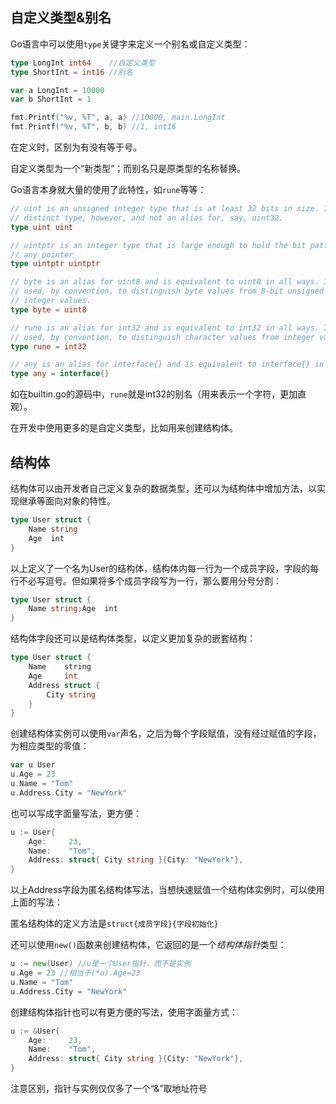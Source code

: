 ## 自定义类型&别名

Go语言中可以使用`type`关键字来定义一个别名或自定义类型：

```go
type LongInt int64    //自定义类型
type ShortInt = int16 //别名

var a LongInt = 10000
var b ShortInt = 1

fmt.Printf("%v, %T", a, a) //10000, main.LongInt
fmt.Printf("%v, %T", b, b) //1, int16
```

在定义时，区别为有没有等于号。

自定义类型为一个“新类型”；而别名只是原类型的名称替换。

Go语言本身就大量的使用了此特性，如`rune`等等：

```go
// uint is an unsigned integer type that is at least 32 bits in size. It is a
// distinct type, however, and not an alias for, say, uint32.
type uint uint

// uintptr is an integer type that is large enough to hold the bit pattern of
// any pointer
type uintptr uintptr

// byte is an alias for uint8 and is equivalent to uint8 in all ways. It is
// used, by convention, to distinguish byte values from 8-bit unsigned
// integer values.
type byte = uint8

// rune is an alias for int32 and is equivalent to int32 in all ways. It is
// used, by convention, to distinguish character values from integer values.
type rune = int32

// any is an alias for interface{} and is equivalent to interface{} in all ways.
type any = interface{}
```

如在builtin.go的源码中，`rune`就是int32的别名（用来表示一个字符，更加直观）。

在开发中使用更多的是自定义类型，比如用来创建结构体。

## 结构体

结构体可以由开发者自己定义复杂的数据类型，还可以为结构体中增加方法，以实现继承等面向对象的特性。

```go
type User struct {
    Name string
    Age  int
}
```

以上定义了一个名为User的结构体，结构体内每一行为一个成员字段，字段的每行不必写逗号。但如果将多个成员字段写为一行，那么要用分号分割：

```go
type User struct {
    Name string;Age  int
}
```

结构体字段还可以是结构体类型，以定义更加复杂的嵌套结构：

```go
type User struct {
    Name    string
    Age     int
    Address struct {
        City string
    }
}
```

创建结构体实例可以使用`var`声名，之后为每个字段赋值，没有经过赋值的字段，为相应类型的零值：

```go
var u User
u.Age = 23
u.Name = "Tom"
u.Address.City = "NewYork"
```

也可以写成字面量写法，更方便：
```go
u := User{
	Age:     23,
	Name:    "Tom",
	Address: struct{ City string }{City: "NewYork"},
}
```

以上Address字段为匿名结构体写法，当想快速赋值一个结构体实例时，可以使用上面的写法：

匿名结构体的定义方法是`struct{成员字段}{字段初始化}`

还可以使用`new()`函数来创建结构体，它返回的是一个*结构体指针*类型：

```go
u := new(User) //u是一个User指针，而不是实例
u.Age = 23 //相当于(*u).Age=23
u.Name = "Tom"
u.Address.City = "NewYork"
```

创建结构体指针也可以有更方便的写法，使用字面量方式：

```go
u := &User{
	Age:     23,
	Name:    "Tom",
	Address: struct{ City string }{City: "NewYork"},
}
```
注意区别，指针与实例仅仅多了一个“&”取地址符号

```go
```
```go
```